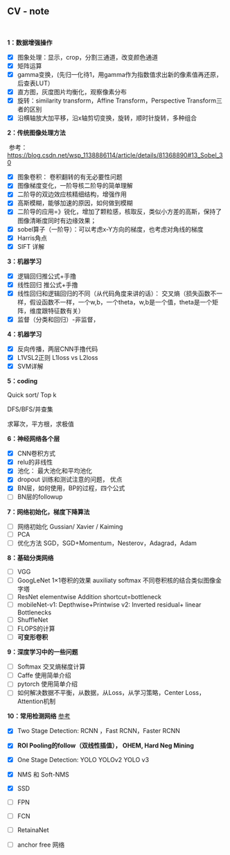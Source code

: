 ## CV - note

​                                                                                                                                                                                                                                                                                                                          

**1：数据增强操作**

* [x] 图象处理：显示，crop，分割三通道，改变颜色通道
* [x] 矩阵运算
* [x] gamma变换，(先归一化待1，用gamma作为指数值求出新的像素值再还原，后查表LUT）
* [x] 直方图，灰度图片均衡化，观察像素分布
* [x] 旋转：similarity transform，Affine Transform，Perspective Transform三者的区别
* [x] 沿横轴放大加平移，沿x轴剪切变换，旋转，顺时针旋转，多种组合

**2：传统图像处理方法**

​	参考：<https://blog.csdn.net/wsp_1138886114/article/details/81368890#13_Sobel_30>

* [x] 图象卷积： 卷积翻转的有无必要性问题
* [x] 图像梯度变化，一阶导核二阶导的简单理解
* [x] 二阶导的双边效应核精细结构，增强作用
* [x] 高斯模糊，能够加速的原因，如何做到模糊
* [x] 二阶导的应用=》锐化，增加了颗粒感，核取反，类似小方差的高斯，保持了图像清晰度同时有边缘效果；
* [x] sobel算子（一阶导）：可以考虑x-Y方向的梯度，也考虑对角线的梯度
* [x] Harris角点
* [x] SIFT 详解

**3：机器学习**

* [x] 逻辑回归推公式+手撸
* [x] 线性回归 推公式+手撸
* [x] 线性回归和逻辑回归的不同（从代码角度来讲的话）： 交叉熵（损失函数不一样，假设函数不一样，一个w,b，一个theta，w,b是一个值，theta是一个矩阵，维度跟特征数有关）
* [x] 监督（分类和回归）-非监督， 

**4：机器学习**

- [x] 反向传播，两层CNN手撸代码
- [x] L1VSL2正则   L1loss vs L2loss
- [x] SVM详解

**5：coding**

Quick sort/ Top k

DFS/BFS/并查集

求幂次，平方根，求极值

**6：神经网络各个层**

- [x] CNN卷积方式
- [x] relu的非线性
- [x] 池化： 最大池化和平均池化
- [x] dropout  训练和测试注意的问题， 优点
- [x] BN层，如何使用，BP的过程，四个公式
- [ ] BN层的followup

**7：网络初始化，梯度下降算法**

- [ ] 网络初始化 Gussian/ Xavier / Kaiming
- [ ] PCA
- [ ] 优化方法 SGD，SGD+Momentum，Nesterov，Adagrad，Adam

**8：基础分类网络**

- [ ] VGG
- [ ] GoogLeNet  1×1卷积的效果 auxiliaty softmax 不同卷积核的结合类似图像金字塔
- [ ] ResNet elementwise Addition  shortcut=bottleneck
- [ ] mobileNet-v1: Depthwise+Printwise  v2: Inverted residual+ linear Bottlenecks
- [ ] ShuffleNet
- [ ] FLOPS的计算
- [ ] **可变形卷积**

**9：深度学习中的一些问题**

- [ ] Softmax 交叉熵梯度计算
- [ ] Caffe 使用简单介绍
- [ ] pytorch 使用简单介绍
- [ ] 如何解决数据不平衡，从数据，从Loss，从学习策略，Center Loss，Attention机制

**10：常用检测网络** [参考](<https://imlogm.github.io/%E6%B7%B1%E5%BA%A6%E5%AD%A6%E4%B9%A0/rcnn/>)

- [x] Two Stage Detection: RCNN ，Fast RCNN，Faster RCNN
- [x] **ROI Pooling的follow（双线性插值）， OHEM, Hard Neg Mining**
- [x] One Stage Detection: YOLO  YOLOv2  YOLO v3
- [x] NMS 和 Soft-NMS
- [x] SSD  
- [ ] FPN
- [ ] FCN
- [ ] RetainaNet
- [ ] anchor free 网络

